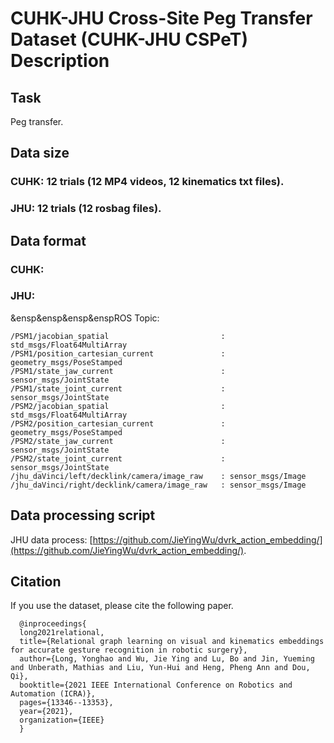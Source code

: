 # CUHK-JHU Cross-Site Peg Transfer Dataset (CUHK-JHU CSPeT) Description

## Task

Peg transfer.

## Data size

### CUHK: 12 trials (12 MP4 videos, 12 kinematics txt files).
### JHU: 12 trials (12 rosbag files).

## Data format

### CUHK:

### JHU:
&ensp&ensp&ensp&enspROS Topic:

    /PSM1/jacobian_spatial                         : std_msgs/Float64MultiArray
    /PSM1/position_cartesian_current               : geometry_msgs/PoseStamped 
    /PSM1/state_jaw_current                        : sensor_msgs/JointState    
    /PSM1/state_joint_current                      : sensor_msgs/JointState    
    /PSM2/jacobian_spatial                         : std_msgs/Float64MultiArray
    /PSM2/position_cartesian_current               : geometry_msgs/PoseStamped 
    /PSM2/state_jaw_current                        : sensor_msgs/JointState    
    /PSM2/state_joint_current                      : sensor_msgs/JointState    
    /jhu_daVinci/left/decklink/camera/image_raw    : sensor_msgs/Image         
    /jhu_daVinci/right/decklink/camera/image_raw   : sensor_msgs/Image


## Data processing script

JHU data process: [https://github.com/JieYingWu/dvrk_action_embedding/](https://github.com/JieYingWu/dvrk_action_embedding/).

## Citation

If you use the dataset, please cite the following paper.

      @inproceedings{
      long2021relational,
      title={Relational graph learning on visual and kinematics embeddings for accurate gesture recognition in robotic surgery},
      author={Long, Yonghao and Wu, Jie Ying and Lu, Bo and Jin, Yueming and Unberath, Mathias and Liu, Yun-Hui and Heng, Pheng Ann and Dou, Qi},
      booktitle={2021 IEEE International Conference on Robotics and Automation (ICRA)},
      pages={13346--13353},
      year={2021},
      organization={IEEE}
      }


